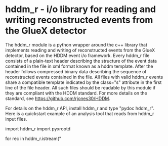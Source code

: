 # hddm_r - i/o library for reading and writing reconstructed events from the GlueX detector

The hddm_r module is a python wrapper around the c++ library that implements reading 
and writing of reconstructed events from the GlueX detector, based on the HDDM event i/o
framework. Every hddm_r file consists of a plain-text header describing the structure
of the event data contained in the file in xml format known as a hddm template. After
the header follows compressed binary data describing the sequence of reconstructed events
contained in the file. All files with valid hddm_r events share a compatible template
indicated by the class="s" attribute in the first line of the file header. All such
files should be readable by this module if they are compliant with the HDDM standard.
For more details on the standard, see https://github.com/rjones30/HDDM.

For details on the hddm_r API, install hddm_r and type "pydoc hddm_r". Here is a 
quickstart example of an analysis tool that reads from hddm_r input files.

import hddm_r
import pyxrootd

for rec in hddm_r.istream("
